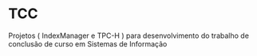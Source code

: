 # TCC
Projetos ( IndexManager e TPC-H ) para desenvolvimento do trabalho de conclusão de curso em Sistemas de Informação
